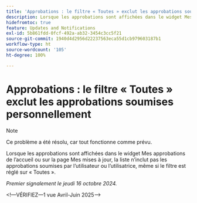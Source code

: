 ```yaml
---
title: 'Approbations : le filtre « Toutes » exclut les approbations soumises personnellement'
description: Lorsque les approbations sont affichées dans le widget Mes approbations de l’accueil ou sur la page Mes mises à jour, la liste n’inclut pas les approbations soumises par l’utilisateur ou l’utilisatrice, même si le filtre est réglé sur « Toutes ».
hidefromtoc: true
feature: Updates and Notifications
exl-id: 5b861fdd-0fcf-492a-ab32-3454c3cc5f21
source-git-commit: 1940d4d2956d22237563eca55d1cb979603187b1
workflow-type: ht
source-wordcount: '105'
ht-degree: 100%

---
```


# Approbations : le filtre « Toutes » exclut les approbations soumises personnellement

>[!NOTE]
>
>Ce problème a été résolu, car tout fonctionne comme prévu.

Lorsque les approbations sont affichées dans le widget Mes approbations de l’accueil ou sur la page Mes mises à jour, la liste n’inclut pas les approbations soumises par l’utilisateur ou l’utilisatrice, même si le filtre est réglé sur « Toutes ».

_Premier signalement le jeudi 16 octobre 2024._

&lt;!—VÉRIFIEZ—1 vue Avril-Juin 2025—>